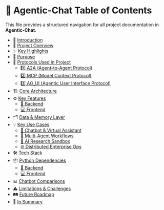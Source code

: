 # 📑 Agentic-Chat Table of Contents

This file provides a structured navigation for all project documentation in **Agentic-Chat**.

- 🧩 [Introduction](Project%20Documents/Introduction.md) 
- 🌟 [Project Overview](Project%20Documents/Project_Overview.md)  
- ✨ [Key Highlights](Project%20Documents/Key_Highlights.md)  
- 🎯 [Purpose](Project%20Documents/Purpose.md)  
- 🚀 [Protocols Used in Project](Project%20Documents/Used_Protocols.md)  
  - [1️⃣ A2A (Agent-to-Agent Protocol)](Project%20Documents/Used_Protocols.md#a2a-agent-to-agent-protocol)  
  - [2️⃣ MCP (Model Context Protocol)](Project%20Documents/Used_Protocols.md#mcp-model-context-protocol)  
  - [3️⃣ AG_UI (Agentic User Interface Protocol)](Project%20Documents/Used_Protocols.md#ag_ui-agentic-user-interface-protocol)  
- 🏗️ [Core Architecture](Project%20Documents/Core_Architecture.md)    
- ⚙️ [Key Features](Project%20Documents/Key_Features.md)
  - [🔧 Backend](Project%20Documents/Backend_Features.md)  
  - [💻 Frontend](Project%20Documents/Frontend_Features.md) 
- 🗂️ [Data & Memory Layer](Project%20Documents/Data_Memory_Layer.md)  
- 💡 [Key Use Cases](Project%20Documents/Key_Use_Cases.md)  
  - [💬 Chatbot & Virtual Assistant](Project%20Documents/Key_Use_Cases.md#chatbot--virtual-assistant)  
  - [🤖 Multi-Agent Workflows](Project%20Documents/Key_Use_Cases.md#multi-agent-workflows)  
  - [🧪 AI Research Sandbox](Project%20Documents/Key_Use_Cases.md#ai-research-sandbox)  
  - [🌐 Distributed Enterprise Ops](Project%20Documents/Key_Use_Cases.md#distributed-enterprise-ops-upcoming)  
- 🛠️ [Tech Stack](Project%20Documents/Tech_Stack.md)  
- 📦 [Python Dependencies](Project%20Documents/Python_Dependencies.md)  
  - [🔧 Backend](Project%20Documents/Python_Dependencies.md#backend)  
  - [💻 Frontend](Project%20Documents/Python_Dependencies.md#frontend)  
- 📊 [Chatbot Comparisons](Project%20Documents/Comparisons.md) 
- ⚠️ [Limitations & Challenges](Project%20Documents/Limitations_Challenges.md) 
- 🛤️ [Future Roadmap](Project%20Documents/Future_Roadmap.md) 
- 📝 [In Summary](Project%20Documents/Summary.md)